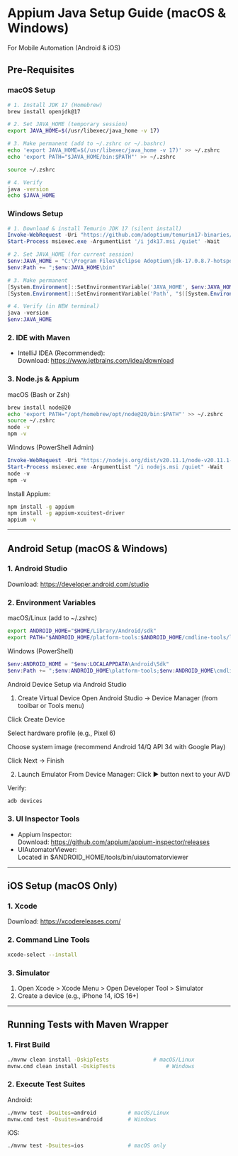 
# Appium Java Setup Guide (macOS & Windows)
For Mobile Automation (Android & iOS)

## Pre-Requisites

### macOS Setup
```bash
# 1. Install JDK 17 (Homebrew)
brew install openjdk@17

# 2. Set JAVA_HOME (temporary session)
export JAVA_HOME=$(/usr/libexec/java_home -v 17)

# 3. Make permanent (add to ~/.zshrc or ~/.bashrc)
echo 'export JAVA_HOME=$(/usr/libexec/java_home -v 17)' >> ~/.zshrc
echo 'export PATH="$JAVA_HOME/bin:$PATH"' >> ~/.zshrc

source ~/.zshrc

# 4. Verify
java -version 
echo $JAVA_HOME  
```

### Windows Setup
```powershell
# 1. Download & install Temurin JDK 17 (silent install)
Invoke-WebRequest -Uri "https://github.com/adoptium/temurin17-binaries/releases/download/jdk-17.0.8%2B7/OpenJDK17U-jdk_x64_windows_hotspot_17.0.8_7.msi" -OutFile jdk17.msi
Start-Process msiexec.exe -ArgumentList '/i jdk17.msi /quiet' -Wait

# 2. Set JAVA_HOME (for current session)
$env:JAVA_HOME = "C:\Program Files\Eclipse Adoptium\jdk-17.0.8.7-hotspot"
$env:Path += ";$env:JAVA_HOME\bin"

# 3. Make permanent
[System.Environment]::SetEnvironmentVariable('JAVA_HOME', $env:JAVA_HOME, 'User')
[System.Environment]::SetEnvironmentVariable('Path', "$([System.Environment]::GetEnvironmentVariable('Path','User'));$env:JAVA_HOME\bin", 'User')

# 4. Verify (in NEW terminal)
java -version
$env:JAVA_HOME
```

### 2. IDE with Maven
- IntelliJ IDEA (Recommended):  
  Download: https://www.jetbrains.com/idea/download

### 3. Node.js & Appium

macOS (Bash or Zsh)
```bash
brew install node@20
echo 'export PATH="/opt/homebrew/opt/node@20/bin:$PATH"' >> ~/.zshrc
source ~/.zshrc
node -v    
npm -v    
```

Windows (PowerShell Admin)
```powershell
Invoke-WebRequest -Uri "https://nodejs.org/dist/v20.11.1/node-v20.11.1-x64.msi" -OutFile "nodejs.msi"
Start-Process msiexec.exe -ArgumentList "/i nodejs.msi /quiet" -Wait
node -v
npm -v
```

Install Appium:
```bash
npm install -g appium
npm install -g appium-xcuitest-driver
appium -v
```

---

## Android Setup (macOS & Windows)
### 1. Android Studio
Download: https://developer.android.com/studio

### 2. Environment Variables
macOS/Linux (add to ~/.zshrc)
```bash
export ANDROID_HOME="$HOME/Library/Android/sdk"
export PATH="$ANDROID_HOME/platform-tools:$ANDROID_HOME/cmdline-tools/latest/bin:$PATH"
```

Windows (PowerShell)
```powershell
$env:ANDROID_HOME = "$env:LOCALAPPDATA\Android\Sdk"
$env:Path += ";$env:ANDROID_HOME\platform-tools;$env:ANDROID_HOME\cmdline-tools\latest\bin"
```

Android Device Setup via Android Studio
1. Create Virtual Device
   Open Android Studio → Device Manager (from toolbar or Tools menu)

Click Create Device

Select hardware profile (e.g., Pixel 6)

Choose system image (recommend Android 14/Q API 34 with Google Play)

Click Next → Finish

2. Launch Emulator
   From Device Manager:
   Click ▶️ button next to your AVD


Verify:
```bash
adb devices
```

### 3. UI Inspector Tools
- Appium Inspector:  
  Download: https://github.com/appium/appium-inspector/releases
- UIAutomatorViewer:  
  Located in $ANDROID_HOME/tools/bin/uiautomatorviewer

---

## iOS Setup (macOS Only)
### 1. Xcode
Download: https://xcodereleases.com/

### 2. Command Line Tools
```bash
xcode-select --install
```

### 3. Simulator
1. Open Xcode > Xcode Menu > Open Developer Tool > Simulator
2. Create a device (e.g., iPhone 14, iOS 16+)

---

## Running Tests with Maven Wrapper
### 1. First Build
```bash
./mvnw clean install -DskipTests              # macOS/Linux
mvnw.cmd clean install -DskipTests                # Windows
```

### 2. Execute Test Suites
Android:
```bash
./mvnw test -Dsuites=android          # macOS/Linux
mvnw.cmd test -Dsuites=android        # Windows
```

iOS:
```bash
./mvnw test -Dsuites=ios              # macOS only
```